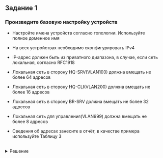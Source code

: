 ## Задание 1

### Произведите базовую настройку устройств

- Настройте имена устройств согласно топологии. Используйте полное доменное имя

- На всех устройствах необходимо сконфигурировать IPv4

- IP-адрес должен быть из приватного диапазона, в случае, если сеть локальная, согласно RFC1918

- Локальная сеть в сторону HQ-SRV(VLAN100) должна вмещать не более 64 адресов

- Локальная сеть в сторону HQ-CLI(VLAN200) должна вмещать не более 16 адресов

- Локальная сеть в сторону BR-SRV должна вмещать не более 32 адресов

- Локальная сеть для управления(VLAN999) должна вмещать не более 8 адресов

- Сведения об адресах занесите в отчёт, в качестве примера используйте Таблицу 3

<br/>

<details>
<summary>Решение</summary>
<br/>

<br/>

<table align="center">
  <tr>
    <td align="center">Устройство</td>
    <td align="center">Запись</td>
    <td align="center">Тип</td>
  </tr>
  <tr>
    <td align="center">HQ-RTR</td>
    <td align="center">hq-rtr.au-team.irpo</td>
    <td align="center">A,PTR</td>
  </tr>
  <tr>
    <td align="center">BR-RTR</td>
    <td align="center">br-rtr.au-team.irpo</td>
    <td align="center">A</td>
  </tr>
  <tr>
    <td align="center">HQ-SRV</td>
    <td align="center">hq-srv.au-team.irpo</td>
    <td align="center">A,PTR</td>
  </tr>
  <tr>
    <td align="center">HQ-CLI</td>
    <td align="center">hq-cli.au-team.irpo</td>
    <td align="center">A,PTR</td>
  </tr>
  <tr>
    <td align="center">BR-SRV</td>
    <td align="center">br-srv.au-team.irpo</td>
    <td align="center">A</td>
  </tr>
  <tr>
    <td align="center">HQ-RTR</td>
    <td align="center">moodle.au-team.irpo</td>
    <td align="center">CNAME</td>
  </tr>
  <tr>
    <td align="center">BR-RTR</td>
    <td align="center">wiki.au-team.irpo</td>
    <td align="center">CNAME</td>
  </tr>
</table>

<p align="center"><strong>Таблица 2</strong></p>

<br/>

<details>
<summary>Решение</summary>
<br/>

<br/>

#### Настройка имен устройств на ALT Linux
```yml
hostnamectl set-hostname <FQDN>; exec bash
```
ISP
```yml
hostnamectl set-hostname ISP; exec bash
```
HQ-SRV
```yml
hostnamectl set-hostname hq-srv.au-team.irpo; exec bash
```
HQ-CLI
```yml
hostnamectl set-hostname hq-cli.au-team.irpo; exec bash
```
BR-SRV
```yml
hostnamectl set-hostname br-srv.au-team.irpo; exec bash
```
> FQDN (Fully Qualified Domain Name) - полное доменное имя
> 
> `exec bash` - обновление оболочки

<br/>

#### Настройка имен устройств на EcoRouter

Переходим в режим конфигурации и прописываем следующее:
```yml
hostname <name>
```
HQ-RTR
```yml
hostname hq-rtr.au-team.irpo
```
BR-RTR
```yml
hostname br-rtr.au-team.irpo
```
> `<name>` - желаемое имя устройства

<br/>

<table align="center">
  <tr>
    <td align="center">Сеть</td>
    <td align="center">Адрес подсети</td>
    <td align="center">Пул-адресов</td>
  </tr>
  <tr>
    <td align="center">SRV-Net (VLAN 100)</td>
    <td align="center">192.168.100.0/26</td>
    <td align="center">192.168.100.1 - 192.168.100.62</td>
  </tr>
  <tr>
    <td align="center">CLI-Net (VLAN 200)</td>
    <td align="center">192.168.200.0/28</td>
    <td align="center">192.168.200.1 - 192.168.200.14</td>
  </tr>
  <tr>
    <td align="center">BR-Net</td>
    <td align="center">192.168.0.0/27</td>
    <td align="center">192.168.0.1 - 192.168.0.30</td>
  </tr>
  <tr>
    <td align="center">MGMT (VLAN 999)</td>
    <td align="center">192.168.99.0/29</td>
    <td align="center">192.168.99.1 - 192.168.99.6</td>
  </tr>
  <tr>
    <td align="center">ISP-HQ</td>
    <td align="center">172.16.4.0/28</td>
    <td align="center">172.16.4.1 - 172.16.4.14</td>
  </tr>
  <tr>
    <td align="center">ISP-BR</td>
    <td align="center">172.16.5.0/28</td>
    <td align="center">172.16.5.1 - 172.16.5.14</td>
  </tr>
</table>
<p align="center"><strong>Таблица подсетей</strong></p>

<br/>

<table align="center">
  <tr>
    <td align="center">Имя устройства</td>
    <td align="center">Интерфейс</td>
    <td align="center">IPv4/IPv6</td>
    <td align="center" >Маска/Префикс</td>
    <td align="center">Шлюз</td>
  </tr>
  <tr>
    <td align="center" rowspan="3">ISP</td>
    <td align="center">ens33</td>
    <td align="center">10.12.28.5 (DHCP)</td>
    <td align="center">/24</td>
    <td align="center">10.12.28.254</td>
  </tr>
  <tr>
    <td align="center">ens34</td>
    <td align="center">172.16.5.1</td>
    <td align="center">/28</td>
    <td align="center"></td>
  </tr>
  <tr>
    <td align="center">ens35</td>
    <td align="center">172.16.4.1</td>
    <td align="center">/28</td>
    <td align="center"></td>
  </tr>
  <tr>
    <td align="center" rowspan="3">HQ-RTR</td>
    <td align="center">int0</td>
    <td align="center">172.16.4.2</td>
    <td align="center">/28</td>
    <td align="center">172.16.4.1</td>
  </tr>
  <tr>
    <td align="center">int1</td>
    <td align="center">192.168.100.1</td>
    <td align="center">/26</td>
    <td align="center"></td>
  </tr>
  <tr>
    <td align="center">int2</td>
    <td align="center">192.168.200.1</td>
    <td align="center">/28</td>
    <td align="center"></td>
  </tr>
  <tr>
    <td align="center" rowspan="2">BR-RTR</td>
    <td align="center">int0</td>
    <td align="center">172.16.5.2</td>
    <td align="center">/28</td>
    <td align="center">172.16.5.1</td>
  </tr>
  <tr>
    <td align="center">int1</td>
    <td align="center">192.168.0.1</td>
    <td align="center">/27</td>
    <td align="center"></td>
  </tr>
  <tr>
    <td align="center">HQ-SRV</td>
    <td align="center">ens33</td>
    <td align="center">192.168.100.62</td>
    <td align="center">/26</td>
    <td align="center">192.168.100.1</td>
  </tr>
  <tr>
    <td align="center">BR-SRV</td>
    <td align="center">ens33</td>
    <td align="center">192.168.0.30</td>
    <td align="center">/27</td>
    <td align="center">192.168.0.1</td>
  </tr>
  <tr>
    <td align="center">HQ-CLI</td>
    <td align="center">ens33</td>
    <td align="center">192.168.200.14</td>
    <td align="center">/28</td>
    <td align="center">192.168.200.1</td>
  </tr>
</table>
<p align="center"><strong>Таблица адресации</strong></p>

> Адресация для **ISP** взята из следующего задания

<br/>

#### Наcтройка IP-адресации на **HQ-SRV**, **BR-SRV**, **HQ-CLI** (настройка IP-адресации на **ISP** проводится в [следующем задании](https://github.com/damh66/demo2025/tree/main/module1#%D0%B7%D0%B0%D0%B4%D0%B0%D0%BD%D0%B8%D0%B5-2))

Приводим файлы **`options`**, **`ipv4address`**, **`ipv4route`** в директории **`/etc/net/ifaces/*имя интерфейса*/`** к следующему виду (в примере **HQ-SRV**):
```yml
mcedit /etc/net/ifaces/ens18/options
```
```yml
DISABLED=no
TYPE=eth
BOOTPROTO=static
CONFIG_IPV4=yes
```
> **`options`**

```yml
mcedit /etc/net/ifaces/ens18/ipv4address
```
```yml
192.168.100.62/26
```
> **`ipv4address`**

```yml
mcedit /etc/net/ifaces/ens18/ipv4route
```
```yml
default via 192.168.100.1
```
> **`ipv4route`**

в примере **BR-SRV**:

```yml
mcedit /etc/net/ifaces/ens18/options
```
```yml
DISABLED=no
TYPE=eth
BOOTPROTO=static
CONFIG_IPV4=yes
```
> **`options`**

```yml
mcedit /etc/net/ifaces/ens18/ipv4address
```

```yml
192.168.0.30/27
```
> **`ipv4address`**

```yml
mcedit /etc/net/ifaces/ens18/ipv4route
```

```yml
default via 192.168.0.1
```
> **`ipv4route`**

<br/>

#### Настройка IP-адресации на EcoRouter

Настраиваем интерфейс на **HQ-RTR**, который смотрит в сторону **ISP**:

- Создаем логический интерфейс:
```yml
interface int0
  description "to isp"
  ip address 172.16.4.2/28
  ex
```

- Настраиваем физический порт:
```yml
port te0
  service-instance te0/int0
    encapsulation untagged
    ex
  ex
```

- Объединеняем порт с интерфейсом:
```yml
interface int0
  connect port te0 service-instance te0/int0
  ex
```

<br/>

Настраиваем интерфейсы на **HQ-RTR**, которые смотрят в сторону **HQ-SRV** и **HQ-CLI** (с разделением на VLAN):

- Создаем два интерфейса:
```yml
interface int1
  description "to hq-srv"
  ip address 192.168.100.1/26
  ex
```
```yml
interface int2
  description "to hq-cli"
  ip address 192.168.200.1/28
  ex
```

- Настраиваем порт:
```yml
port te1
  service-instance te1/int1
    encapsulation dot1q 100
    rewrite pop 1
    ex
  service-instance te1/int2
    encapsulation dot1q 200
    rewrite pop 1
    ex
  ex
```

- Объединяем порт с интерфейсами:
```yml
interface int1
  connect port te1 service-instance te1/int1
  ex
```
```yml
interface int2
  connect port te1 service-instance te1/int2
  ex
```

<br/>

#### Добавление маршрута по умолчанию в EcoRouter

Прописываем следующее HQ-RTR:
```yml
ip route 0.0.0.0 0.0.0.0 172.16.4.1
```

#### Адресация на BR-RTR (без разделения на VLAN) настраивается аналогично примеру выше

Настраиваем интерфейс на **BR-RTR**, который смотрит в сторону **ISP**:

- Создаем логический интерфейс:
```yml
interface int0
  description "to isp"
  ip address 172.16.5.2/28
  ex
```

- Настраиваем физический порт:
```yml
port te0
  service-instance te0/int0
    encapsulation untagged
    ex
  ex
```

- Объединеняем порт с интерфейсом:
```yml
interface int0
  connect port te0 service-instance te0/int0
  ex
```

<br/>

Настраиваем интерфейсы на **BR-RTR**, которые смотрят в сторону **BR-SRV**:

- Создаем логический интерфейс:
```yml
interface int1
  description "br-srv"
  ip address 192.168.0.1/27
  ex
```

- Настраиваем физический порт:
```yml
port te1
  service-instance te1/int1
    encapsulation untagged
    ex
  ex
```

- Объединеняем порт с интерфейсом:
```yml
interface int1
  connect port te1 service-instance te1/int1
  ex
```
<br/>

#### Добавление маршрута по умолчанию в EcoRouter

На HQ-RTR:
```yml
ip route 0.0.0.0 0.0.0.0 172.16.4.1
```
На BR-RTR:
```yml
ip route 0.0.0.0 0.0.0.0 172.16.5.1
```

</details>

<br/>
